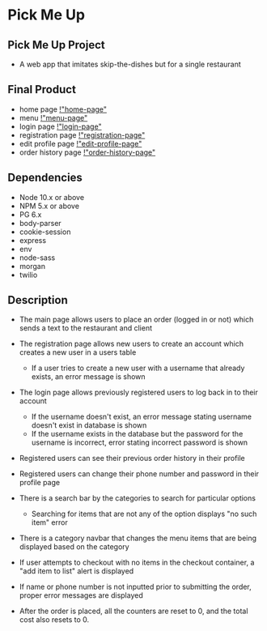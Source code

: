 Pick Me Up 
=========

## Pick Me Up Project

- A web app that imitates skip-the-dishes but for a single restaurant

## Final Product
- home page
[!"home-page"](https://github.com/Kimwj0318/Pick-Me-Up/blob/trial/public/docs/Homepage.png)
- menu
[!"menu-page"](https://github.com/Kimwj0318/Pick-Me-Up/blob/trial/public/docs/menu-page.png)
- login page
[!"login-page"](https://github.com/Kimwj0318/Pick-Me-Up/blob/trial/public/docs/login-page.png)
- registration page
[!"registration-page"](https://github.com/Kimwj0318/Pick-Me-Up/blob/trial/public/docs/registration-page.png)
- edit profile page
[!"edit-profile-page"](https://github.com/Kimwj0318/Pick-Me-Up/blob/trial/public/docs/edit-profile-page.png)
- order history page
[!"order-history-page"](https://github.com/Kimwj0318/Pick-Me-Up/blob/trial/public/docs/order-history-page.png)

## Dependencies

- Node 10.x or above
- NPM 5.x or above
- PG 6.x
- body-parser
- cookie-session
- express
- env
- node-sass
- morgan
- twilio

## Description

- The main page allows users to place an order (logged in or not) which sends a text to the restaurant and client

- The registration page allows new users to create an account which creates a new user in a users table
  - If a user tries to create a new user with a username that already exists, an error message is shown

- The login page allows previously registered users to log back in to their account
  - If the username doesn't exist, an error message stating username doesn't exist in database is shown
  - If the username exists in the database but the password for the username is incorrect, error stating incorrect password is shown

- Registered users can see their previous order history in their profile

- Registered users can change their phone number and password in their profile page

- There is a search bar by the categories to search for particular options
  - Searching for items that are not any of the option displays "no such item" error

- There is a category navbar that changes the menu items that are being displayed based on the category

- If user attempts to checkout with no items in the checkout container, a "add item to list" alert is displayed

- If name or phone number is not inputted prior to submitting the order, proper error messages are displayed

- After the order is placed, all the counters are reset to 0, and the total cost also resets to 0.

